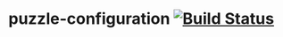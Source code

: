 puzzle-configuration [![Build Status](http://jenkins.deboo.fr/job/Puzzle-configuration/badge/icon)](http://jenkins.deboo.fr/job/Puzzle-configuration/)
====================
